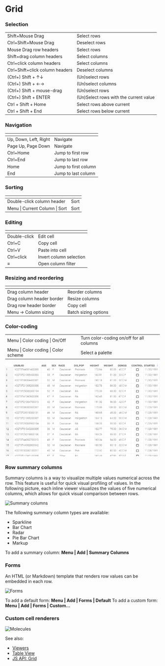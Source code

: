 <!-- TITLE: Grid -->
<!-- SUBTITLE: -->

# Grid

### Selection

|                                 |                    |
|---------------------------------|--------------------|
| Shift+Mouse Drag                | Select rows        |
| Ctrl+Shift+Mouse Drag           | Deselect rows      |
| Mouse Drag row headers          | Select rows        |
| Shift+drag column headers       | Select columns     |
| Ctrl+click column headers       | Select columns     |
| Ctrl+Shift+click column headers | Deselect columns   |
| (Ctrl+) Shift + ↑↓               | (Un)select rows    |
| (Ctrl+) Shift + ←→              | (Un)select columns |
| (Ctrl+) Shift + mouse-drag       | (Un)select rows    |
| (Ctrl+) Shift + ENTER            | (Un)Select rows with the current value  |
| Ctrl + Shift + Home             | Select rows above current |
| Ctrl + Shift + End              | Select rows below current |

### Navigation
          
| []()                  |                      |
|-----------------------|----------------------|
| Up, Down, Left, Right | Navigate             |
| Page Up, Page Down    | Navigate             |
| Ctrl+Home             | Jump to first row    |
| Ctrl+End              | Jump to last row     |
| Home                  | Jump to first column |
| End                   | Jump to last column  |

### Sorting

| []()                                |      |
|-------------------------------------|------|
| Double-click column header          | Sort |
| Menu \| Current Column \| Sort      | Sort |

### Editing

| []()         |                         |
|--------------|-------------------------|
| Double-click | Edit cell               |
| Ctrl+C       | Copy cell               |
| Ctrl+V       | Paste into cell         |
| Ctrl+click   | Invert column selection |
| ≡            | Open column filter      |

### Resizing and reordering

| []()         |                         |
|--------------|-------------------------|
| Drag column header        | Reorder columns         |
| Drag column header border | Resize columns          |
| Drag row header border    | Copy cell               |
| Menu -> Column sizing     | Batch sizing options    |

### Color-coding

|              |                         |
|--------------|-------------------------|
| Menu \| Color coding \| On/Off  | Turn color-coding on/off for all columns  |
| Menu \| Color coding \| Color scheme  | Select a palette  |

![](grid-color-coding.gif "Color-coding")

### Row summary columns

Summary columns is a way to visualize multiple values numerical across
the row. This feature is useful for quick visual profiling of values. 
In the following picture, each inline viewer visualizes the values of five
numerical columns, which allows for quick visual comparison between rows.

![Summary columns](../../uploads/viewers/grid-summary-columns.png "Summary columns")

The following summary column types are available:
* Sparkline
* Bar Chart
* Radar
* Pie Bar Chart
* Markup

To add a summary column: **Menu | Add | Summary Columns**

### Forms

An HTML (or Markdown) template that renders row values can be embedded
in each row. 

![Forms](../../uploads/viewers/grid-form.png "Forms")

To add a default form: **Menu | Add | Forms | Default**
To add a custom form: **Menu | Add | Forms | Custom...**

### Custom cell renderers

![Molecules](../../uploads/viewers/grid-molecules.png "Molecule renderer")


See also: 
  
  * [Viewers](../viewers.md)
  * [Table View](../../overview/table-view.md)
  * [JS API: Grid](https://public.datagrok.ai/js/samples/ui/viewers/grid)
